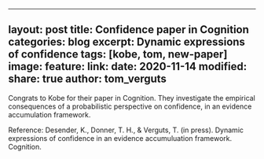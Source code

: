 
---
layout: post
title: Confidence paper in Cognition
categories: blog
excerpt: Dynamic expressions of confidence
tags: [kobe, tom, new-paper]
image:
  feature:
link:
date: 2020-11-14
modified:
share: true
author: tom_verguts
---

Congrats to Kobe for their paper in Cognition. They investigate the empirical consequences of a probabilistic perspective on confidence, in an evidence accumulation framework.


Reference:
Desender, K., Donner, T. H., & Verguts, T. (in press). Dynamic expressions of confidence in an evidence accumuluation framework. Cognition.
